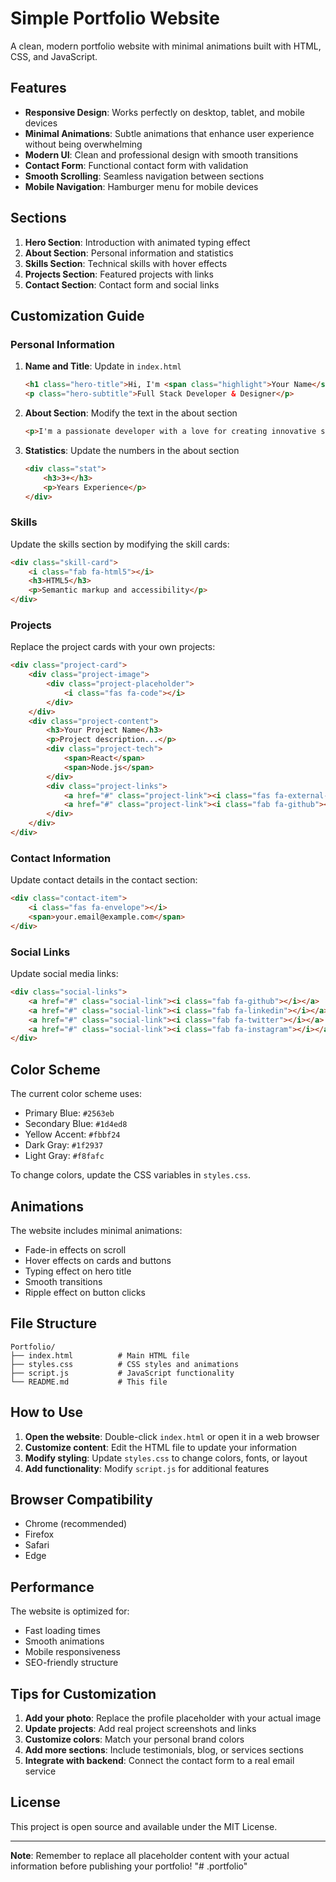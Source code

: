 # Simple Portfolio Website

A clean, modern portfolio website with minimal animations built with HTML, CSS, and JavaScript.

## Features

- **Responsive Design**: Works perfectly on desktop, tablet, and mobile devices
- **Minimal Animations**: Subtle animations that enhance user experience without being overwhelming
- **Modern UI**: Clean and professional design with smooth transitions
- **Contact Form**: Functional contact form with validation
- **Smooth Scrolling**: Seamless navigation between sections
- **Mobile Navigation**: Hamburger menu for mobile devices

## Sections

1. **Hero Section**: Introduction with animated typing effect
2. **About Section**: Personal information and statistics
3. **Skills Section**: Technical skills with hover effects
4. **Projects Section**: Featured projects with links
5. **Contact Section**: Contact form and social links

## Customization Guide

### Personal Information

1. **Name and Title**: Update in `index.html`
   ```html
   <h1 class="hero-title">Hi, I'm <span class="highlight">Your Name</span></h1>
   <p class="hero-subtitle">Full Stack Developer & Designer</p>
   ```

2. **About Section**: Modify the text in the about section
   ```html
   <p>I'm a passionate developer with a love for creating innovative solutions...</p>
   ```

3. **Statistics**: Update the numbers in the about section
   ```html
   <div class="stat">
       <h3>3+</h3>
       <p>Years Experience</p>
   </div>
   ```

### Skills

Update the skills section by modifying the skill cards:
```html
<div class="skill-card">
    <i class="fab fa-html5"></i>
    <h3>HTML5</h3>
    <p>Semantic markup and accessibility</p>
</div>
```

### Projects

Replace the project cards with your own projects:
```html
<div class="project-card">
    <div class="project-image">
        <div class="project-placeholder">
            <i class="fas fa-code"></i>
        </div>
    </div>
    <div class="project-content">
        <h3>Your Project Name</h3>
        <p>Project description...</p>
        <div class="project-tech">
            <span>React</span>
            <span>Node.js</span>
        </div>
        <div class="project-links">
            <a href="#" class="project-link"><i class="fas fa-external-link-alt"></i> Live Demo</a>
            <a href="#" class="project-link"><i class="fab fa-github"></i> Code</a>
        </div>
    </div>
</div>
```

### Contact Information

Update contact details in the contact section:
```html
<div class="contact-item">
    <i class="fas fa-envelope"></i>
    <span>your.email@example.com</span>
</div>
```

### Social Links

Update social media links:
```html
<div class="social-links">
    <a href="#" class="social-link"><i class="fab fa-github"></i></a>
    <a href="#" class="social-link"><i class="fab fa-linkedin"></i></a>
    <a href="#" class="social-link"><i class="fab fa-twitter"></i></a>
    <a href="#" class="social-link"><i class="fab fa-instagram"></i></a>
</div>
```

## Color Scheme

The current color scheme uses:
- Primary Blue: `#2563eb`
- Secondary Blue: `#1d4ed8`
- Yellow Accent: `#fbbf24`
- Dark Gray: `#1f2937`
- Light Gray: `#f8fafc`

To change colors, update the CSS variables in `styles.css`.

## Animations

The website includes minimal animations:
- Fade-in effects on scroll
- Hover effects on cards and buttons
- Typing effect on hero title
- Smooth transitions
- Ripple effect on button clicks

## File Structure

```
Portfolio/
├── index.html          # Main HTML file
├── styles.css          # CSS styles and animations
├── script.js           # JavaScript functionality
└── README.md           # This file
```

## How to Use

1. **Open the website**: Double-click `index.html` or open it in a web browser
2. **Customize content**: Edit the HTML file to update your information
3. **Modify styling**: Update `styles.css` to change colors, fonts, or layout
4. **Add functionality**: Modify `script.js` for additional features

## Browser Compatibility

- Chrome (recommended)
- Firefox
- Safari
- Edge

## Performance

The website is optimized for:
- Fast loading times
- Smooth animations
- Mobile responsiveness
- SEO-friendly structure

## Tips for Customization

1. **Add your photo**: Replace the profile placeholder with your actual image
2. **Update projects**: Add real project screenshots and links
3. **Customize colors**: Match your personal brand colors
4. **Add more sections**: Include testimonials, blog, or services sections
5. **Integrate with backend**: Connect the contact form to a real email service

## License

This project is open source and available under the MIT License.

---

**Note**: Remember to replace all placeholder content with your actual information before publishing your portfolio! "# .portfolio" 
